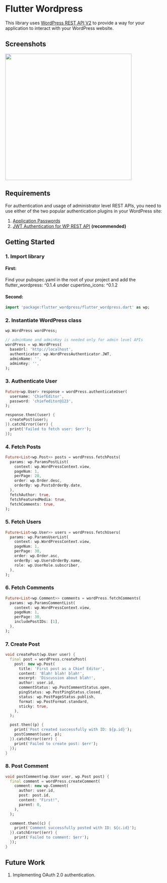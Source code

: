 # Flutter Wordpress

This library uses [WordPress REST API V2](https://developer.wordpress.org/rest-api/) to provide a way for your application to interact with your WordPress website.

## Screenshots
<img src='https://raw.githubusercontent.com/dreamsoftin/flutter_wordpress/master/example/images/screenshots/posts.png' height='400'>

## Requirements
For authentication and usage of administrator level REST APIs, you need to use either of the two popular authentication plugins in your WordPress site:
1. [Application Passwords](https://wordpress.org/plugins/application-passwords/)
2. [JWT Authentication for WP REST API](https://wordpress.org/plugins/jwt-authentication-for-wp-rest-api/) <strong>(recommended)</strong>

## Getting Started

### 1. Import library

#### First:
Find your pubspec.yaml in the root of your project and add the flutter_wordpress: ^0.1.4 under cupertino_icons: ^0.1.2

#### Second:
```dart
import 'package:flutter_wordpress/flutter_wordpress.dart' as wp;
```

### 2. Instantiate WordPress class

```dart
wp.WordPress wordPress;

// adminName and adminKey is needed only for admin level APIs
wordPress = wp.WordPress(
  baseUrl: 'http://localhost',
  authenticator: wp.WordPressAuthenticator.JWT,
  adminName: '', 
  adminKey: '',
);
```

### 3. Authenticate User

```dart
Future<wp.User> response = wordPress.authenticateUser(
  username: 'ChiefEditor',
  password: 'chiefeditor@123',
);

response.then((user) {
  createPost(user);
}).catchError((err) {
  print('Failed to fetch user: $err');
});
```

### 4. Fetch Posts

```dart
Future<List<wp.Post>> posts = wordPress.fetchPosts(
  params: wp.ParamsPostList(
    context: wp.WordPressContext.view,
    pageNum: 1,
    perPage: 20,
    order: wp.Order.desc,
    orderBy: wp.PostsOrderBy.date,
  ),
  fetchAuthor: true,
  fetchFeaturedMedia: true,
  fetchComments: true,
);
```

### 5. Fetch Users

```dart
Future<List<wp.User>> users = wordPress.fetchUsers(
  params: wp.ParamsUserList(
    context: wp.WordPressContext.view,
    pageNum: 1,
    perPage: 30,
    order: wp.Order.asc,
    orderBy: wp.UsersOrderBy.name,
    role: wp.UserRole.subscriber,
  ),
);
```

### 6. Fetch Comments

```dart
Future<List<wp.Comment>> comments = wordPress.fetchComments(
  params: wp.ParamsCommentList(
    context: wp.WordPressContext.view,
    pageNum: 1,
    perPage: 30,
    includePostIDs: [1],
  ),
);
```
### 7. Create Post

```dart
void createPost(wp.User user) {
  final post = wordPress.createPost(
    post: new wp.Post(
      title: 'First post as a Chief Editor',
      content: 'Blah! blah! blah!',
      excerpt: 'Discussion about blah!',
      author: user.id,
      commentStatus: wp.PostCommentStatus.open,
      pingStatus: wp.PostPingStatus.closed,
      status: wp.PostPageStatus.publish,
      format: wp.PostFormat.standard,
      sticky: true,
    ),
  );

  post.then((p) {
    print('Post created successfully with ID: ${p.id}');
    postComment(user, p);
  }).catchError((err) {
    print('Failed to create post: $err');
  });
}
```
### 8. Post Comment

```dart
void postComment(wp.User user, wp.Post post) {
  final comment = wordPress.createComment(
    comment: new wp.Comment(
      author: user.id,
      post: post.id,
      content: "First!",
      parent: 0,
    ),
  );

  comment.then((c) {
    print('Comment successfully posted with ID: ${c.id}');
  }).catchError((err) {
    print('Failed to comment: $err');
  });
}
```

## Future Work
1. Implementing OAuth 2.0 authentication.
